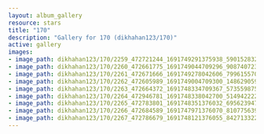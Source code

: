 ```yaml
---
layout: album_gallery
resource: stars
title: "170"
description: "Gallery for 170 (dikhahan123/170)"
active: gallery
images:
- image_path: dikhahan123/170/2259_472721244_1691749291375938_5901528326972135557_n.jpg
- image_path: dikhahan123/170/2260_472661775_1691749044709296_908740723330796422_n.jpg
- image_path: dikhahan123/170/2261_472671666_1691749278042606_7996155709325302011_n.jpg
- image_path: dikhahan123/170/2262_472605989_1691749004709300_1486290592681718898_n.jpg
- image_path: dikhahan123/170/2263_472664372_1691748334709367_5735598758674908521_n.jpg
- image_path: dikhahan123/170/2264_472946781_1691748338042700_5149422225214536875_n.jpg
- image_path: dikhahan123/170/2265_472783801_1691748351376032_695623947528797018_n.jpg
- image_path: dikhahan123/170/2266_472684589_1691747971376070_8107756393036395814_n.jpg
- image_path: dikhahan123/170/2267_472786679_1691748121376055_8427133225927014628_n.jpg
---
```

